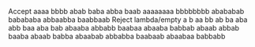 Accept
aaaa
bbbb
abab
baba
abba
baab
aaaaaaaa
bbbbbbbb
abababab
babababa
abbaabba
baabbaab
Reject
lambda/empty
a
b
aa
bb
ab
ba
aba
abb
baa
aba
bab
abaaba
abbabb
baabaa
abaaba
babbab
abaab
abbab
baaba
abaab
babba
abaabab
abbabba
baabaab
abaabaa
babbabb
